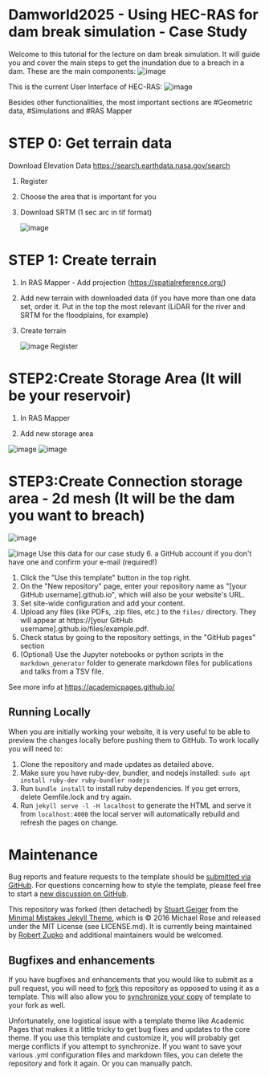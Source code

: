 # Damworld2025 - Using HEC-RAS for dam break simulation - Case Study

Welcome to this tutorial for the lecture on dam break simulation. 
It will guide you and cover the main steps to get the inundation due to a breach in a dam.
These are the main components:
![image](https://github.com/user-attachments/assets/470b280e-6676-489a-80e2-f6a7078227a4)

This is the current User Interface of HEC-RAS:
![image](https://github.com/user-attachments/assets/393f1d6a-71f0-46d7-aea4-75b10936c332)

Besides other functionalities, the most important sections are #Geometric data, #Simulations and #RAS Mapper

# STEP 0: Get terrain data

Download Elevation Data https://search.earthdata.nasa.gov/search

1. Register
2. Choose the area that is important for you
3. Download SRTM (1 sec arc in tif format)
  
   ![image](https://github.com/user-attachments/assets/9e5ddcee-ceae-4aff-b4bf-0868e8351ec0)

# STEP 1: Create terrain

1. In RAS Mapper - Add projection (https://spatialreference.org/)
2. Add new terrain with downloaded data (if you have more than one data set, order it. Put in the top the most relevant (LiDAR for the river and SRTM for the floodplains, for example) 
3. Create terrain
   
   ![image](https://github.com/user-attachments/assets/6e825357-2ded-46f2-885c-8c815e2af5c5)
Register

# STEP2:Create Storage Area (It will be your reservoir)

1. In RAS Mapper

2. Add new storage area

![image](https://github.com/user-attachments/assets/8ebd8ff7-8314-49b0-a84f-03ae3bd38780)
![image](https://github.com/user-attachments/assets/4eb3a4a1-1d37-4947-ab12-4c54ed3bdb58)


# STEP3:Create Connection storage area - 2d mesh (It will be the dam you want to breach)





![image](https://github.com/user-attachments/assets/4a8384bd-8a44-4094-9fdc-8f0af32edb16)

![image](https://github.com/user-attachments/assets/803a33fe-9d1f-4c1a-b97f-5b70872582b8)
Use this data for our case study
6. a GitHub account if you don't have one and confirm your e-mail (required!)
1. Click the "Use this template" button in the top right.
1. On the "New repository" page, enter your repository name as "[your GitHub username].github.io", which will also be your website's URL.
1. Set site-wide configuration and add your content.
1. Upload any files (like PDFs, .zip files, etc.) to the `files/` directory. They will appear at https://[your GitHub username].github.io/files/example.pdf.  
1. Check status by going to the repository settings, in the "GitHub pages" section
1. (Optional) Use the Jupyter notebooks or python scripts in the `markdown_generator` folder to generate markdown files for publications and talks from a TSV file.

See more info at https://academicpages.github.io/

## Running Locally

When you are initially working your website, it is very useful to be able to preview the changes locally before pushing them to GitHub. To work locally you will need to:

1. Clone the repository and made updates as detailed above.
1. Make sure you have ruby-dev, bundler, and nodejs installed: `sudo apt install ruby-dev ruby-bundler nodejs`
1. Run `bundle install` to install ruby dependencies. If you get errors, delete Gemfile.lock and try again.
1. Run `jekyll serve -l -H localhost` to generate the HTML and serve it from `localhost:4000` the local server will automatically rebuild and refresh the pages on change.


# Maintenance 

Bug reports and feature requests to the template  should be [submitted via GitHub](https://github.com/academicpages/academicpages.github.io/issues/new/choose). For questions concerning how to style the template, please feel free to start a [new discussion on GitHub](https://github.com/academicpages/academicpages.github.io/discussions).

This repository was forked (then detached) by [Stuart Geiger](https://github.com/staeiou) from the [Minimal Mistakes Jekyll Theme](https://mmistakes.github.io/minimal-mistakes/), which is © 2016 Michael Rose and released under the MIT License (see LICENSE.md). It is currently being maintained by [Robert Zupko](https://github.com/rjzupkoii) and additional maintainers would be welcomed.

## Bugfixes and enhancements

If you have bugfixes and enhancements that you would like to submit as a pull request, you will need to [fork](https://docs.github.com/en/pull-requests/collaborating-with-pull-requests/working-with-forks/fork-a-repo) this repository as opposed to using it as a template. This will also allow you to [synchronize your copy](https://docs.github.com/en/pull-requests/collaborating-with-pull-requests/working-with-forks/syncing-a-fork) of template to your fork as well.

Unfortunately, one logistical issue with a template theme like Academic Pages that makes it a little tricky to get bug fixes and updates to the core theme. If you use this template and customize it, you will probably get merge conflicts if you attempt to synchronize. If you want to save your various .yml configuration files and markdown files, you can delete the repository and fork it again. Or you can manually patch.

